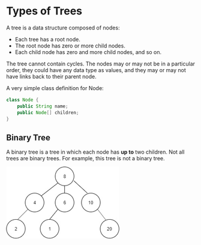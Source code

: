 # Types of Trees

A tree is a data structure composed of nodes:
- Each tree has a root node.
- The root node has zero or more child nodes.
- Each child node has zero and more child nodes, and so on.

The tree cannot contain cycles. The nodes may or may not be in a particular order, they could have any data type as values, and they may or may not have links back to their parent node.

A very simple class definition for Node:
```java
class Node {
    public String name;
    public Node[] children;
}
```

## Binary Tree
A binary tree is a tree in which each node has **up to** two children. Not all trees are binary trees. For example, this tree is not a binary tree.

![Not a binary tree](image/no_binary_tree.jpg)